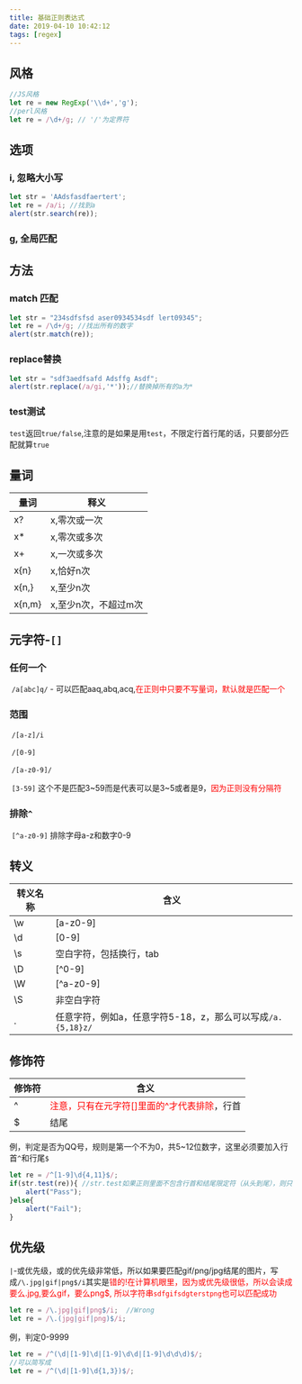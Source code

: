 ```yaml
---
title: 基础正则表达式
date: 2019-04-10 10:42:12
tags: [regex]
---
```


## 风格

```javascript
//JS风格
let re = new RegExp('\\d+','g');
//perl风格
let re = /\d+/g; // '/'为定界符
```

## 选项

### 	i, 忽略大小写

```javascript
let str = 'AAdsfasdfaertert';
let re = /a/i; //找到a
alert(str.search(re));
```

### 	g, 全局匹配

## 方法

### 	match 匹配

```javascript
let str = "234sdfsfsd aser0934534sdf lert09345";
let re = /\d+/g; //找出所有的数字
alert(str.match(re));
```

### 	replace替换

```javascript
let str = "sdf3aedfsafd Adsffg Asdf";
alert(str.replace(/a/gi,'*'));//替换掉所有的a为*
```

### 	test测试

​	`test`返回`true/false`,注意的是如果是用`test`，不限定行首行尾的话，只要部分匹配就算`true`

## 量词

| 量词   | 释义                 |
| ------ | -------------------- |
| x?     | x,零次或一次         |
| x*     | x,零次或多次         |
| x+     | x,一次或多次         |
| x{n}   | x,恰好n次            |
| x{n,}  | x,至少n次            |
| x{n,m} | x,至少n次，不超过m次 |

## 元字符-`[]`

### 	任何一个

​		`/a[abc]q/` - 可以匹配aaq,abq,acq,<span style="color:red">在正则中只要不写量词，默认就是匹配一个</span>

### 	范围

​		`/[a-z]/i`

​		`/[0-9]`

​		`/[a-z0-9]/`

​		`[3-59]` 这个不是匹配3~59而是代表可以是3~5或者是9，<span style="color:red">因为正则没有分隔符</span>

### 	排除`^`

​		`[^a-z0-9]` 排除字母a-z和数字0-9

## 转义

| 转义名称 | 含义                                                        |
| -------- | ----------------------------------------------------------- |
| \w       | [a-z0-9]                                                    |
| \d       | [0-9]                                                       |
| \s       | 空白字符，包括换行，tab                                     |
| \D       | [^0-9]                                                      |
| \W       | [^a-z0-9]                                                   |
| \S       | 非空白字符                                                  |
| .        | 任意字符，例如a，任意字符5-18，z，那么可以写成`/a.{5,18}z/` |

## 修饰符

| 修饰符 | 含义                                                         |
| ------ | ------------------------------------------------------------ |
| ^      | <span style="color:red">注意，只有在元字符[]里面的^才代表排除</span>，行首 |
| $      | 结尾                                                         |

例，判定是否为QQ号，规则是第一个不为0，共5~12位数字，这里必须要加入行首`^`和行尾`$` 

```javascript
let re = /^[1-9]\d{4,11}$/;
if(str.test(re)){ //str.test如果正则里面不包含行首和结尾限定符（从头到尾），则只要字符串部分匹配也为true,例如ssd124768625d，也可以通过
    alert("Pass");
}else{
    alert("Fail");
}
```

## 优先级

​	`|`-或优先级，或的优先级非常低，所以如果要匹配gif/png/jpg结尾的图片，写成`/\.jpg|gif|png$/i`其实是<span style="color:red">错的!在计算机眼里，因为或优先级很低，所以会读成要么.jpg,要么gif，要么png$, 所以字符串`sdfgifsdgterstpng`也可以匹配成功</span>

```javascript
let re = /\.jpg|gif|png$/i;  //Wrong
let re = /\.(jpg|gif|png)$/i;
```

例，判定0-9999

```javascript
let re = /^(\d|[1-9]\d|[1-9]\d\d|[1-9]\d\d\d)$/;
//可以简写成
let re = /^(\d|[1-9]\d{1,3})$/;
```

